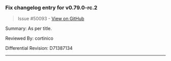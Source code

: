 ### Fix changelog entry for v0.79.0-rc.2

> Issue #50093 - [View on GitHub](https://github.com/facebook/react-native/pull/50093)

Summary: As per title.

Reviewed By: cortinico

Differential Revision: D71387134




---

